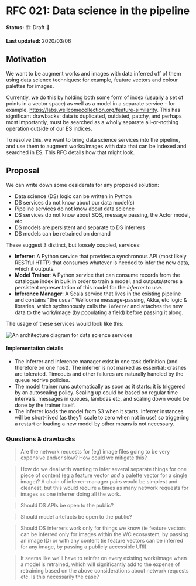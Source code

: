 # RFC 021: Data science in the pipeline

**Status:** 🏗 Draft 🚧

**Last updated:** 2020/03/06

## Motivation

We want to be augment works and images with data inferred off of them using data science techniques: for example, feature vectors and colour palettes for images.

Currently, we do this by holding both some form of index (usually a set of points in a vector space) as well as a model in a separate service - for example, https://labs.wellcomecollection.org/feature-similarity. This has significant drawbacks: data is duplicated, outdated, patchy, and perhaps most importantly, must be searched as a wholly separate all-or-nothing operation outside of our ES indices.

To resolve this, we want to bring data science services into the pipeline, and use them to augment works/images with data that can be indexed and searched in ES. This RFC details how that might look.

## Proposal

We can write down some desiderata for any proposed solution:

- Data science (DS) logic can be written in Python
- DS services do not know about our data model(s)
- Pipeline services do not know about data science
- DS services do not know about SQS, message passing, the Actor model, etc
- DS models are persistent and separate to DS inferrers
- DS models can be retrained on demand

These suggest 3 distinct, but loosely coupled, services:

- **Inferrer**: A Python service that provides a synchronous API (most likely RESTful HTTP) that consumes whatever is needed to infer the new data, which it outputs.
- **Model Trainer**: A Python service that can consume records from the catalogue index in bulk in order to train a model, and outputs/stores a persistent representation of this model for the *inferrer* to use.
- **Inference Manager**: A Scala service that lives in the existing pipeline and contains "the usual" Wellcome message-passing, Akka, etc logic & libraries, which sychronously calls the `inferrer` and attaches the new data to the work/image (by populating a field) before passing it along.

The usage of these services would look like this:

![An architecture diagram for data science services](https://user-images.githubusercontent.com/4429247/76087593-631cc700-5fae-11ea-819f-3545e6dc7c65.png)

#### Implementation details

- The inferrer and inference manager exist in one task definition (and therefore on one host). The inferrer is not marked as essential: crashes are tolerated. Timeouts and other failures are naturally handled by the queue redrive policies.
- The model trainer runs automatically as soon as it starts: it is triggered by an autoscaling policy. Scaling up could be based on regular time intervals, messages in queues, lambdas etc, and scaling down would be done by the trainer itself.
- The inferrer loads the model from S3 when it starts. Inferrer instances will be short-lived (as they'll scale to zero when not in use) so triggering a restart or loading a new model by other means is not necessary.

### Questions & drawbacks

> Are the network requests for (eg) image files going to be very expensive and/or slow? How could we mitigate this?

> How do we deal with wanting to infer several separate things for one piece of content (eg a feature vector _and_ a palette vector for a single image)? A chain of inferrer-manager pairs would be simplest and cleanest, but this would require `n` times as many network requests for images as one inferrer doing all the work.

> Should DS APIs be open to the public?

> Should model artefacts be open to the public?

> Should DS inferrers work only for things we know (ie feature vectors can be inferred only for images within the WC ecosystem, by passing an image ID) or with any content (ie feature vectors can be inferred for any image, by passing a publicly accessible URI)

> It seems like we'll have to reinfer on every existing work/image when a model is retrained, which will significantly add to the expense of retraining based on the above considerations about network requests etc. Is this necessarily the case?
